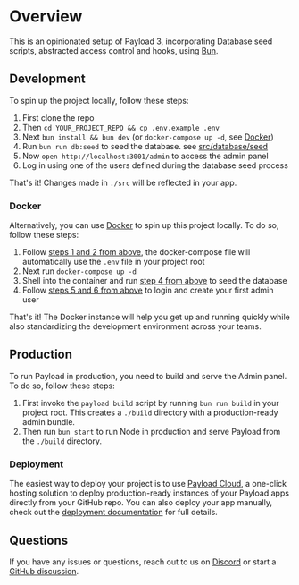 # Overview

This is an opinionated setup of Payload 3, incorporating Database seed scripts, abstracted access control and hooks, using [Bun](https://bun.sh/).

## Development

To spin up the project locally, follow these steps:

1. First clone the repo
1. Then `cd YOUR_PROJECT_REPO && cp .env.example .env`
1. Next `bun install && bun dev` (or `docker-compose up -d`, see [Docker](#docker))
1. Run `bun run db:seed` to seed the database. see [src/database/seed](src/database/seed)
1. Now `open http://localhost:3001/admin` to access the admin panel
1. Log in using one of the users defined during the database seed process

That's it! Changes made in `./src` will be reflected in your app.

### Docker

Alternatively, you can use [Docker](https://www.docker.com) to spin up this project locally. To do so, follow these steps:

1. Follow [steps 1 and 2 from above](#development), the docker-compose file will automatically use the `.env` file in your project root
1. Next run `docker-compose up -d`
1. Shell into the container and run [step 4 from above](#development) to seed the database
1. Follow [steps 5 and 6 from above](#development) to login and create your first admin user

That's it! The Docker instance will help you get up and running quickly while also standardizing the development environment across your teams.

## Production

To run Payload in production, you need to build and serve the Admin panel. To do so, follow these steps:

1. First invoke the `payload build` script by running `bun run build` in your project root. This creates a `./build` directory with a production-ready admin bundle.
1. Then run `bun start` to run Node in production and serve Payload from the `./build` directory.

### Deployment

The easiest way to deploy your project is to use [Payload Cloud](https://payloadcms.com/new/import), a one-click hosting solution to deploy production-ready instances of your Payload apps directly from your GitHub repo. You can also deploy your app manually, check out the [deployment documentation](https://payloadcms.com/docs/production/deployment) for full details.

## Questions

If you have any issues or questions, reach out to us on [Discord](https://discord.com/invite/payload) or start a [GitHub discussion](https://github.com/payloadcms/payload/discussions).
